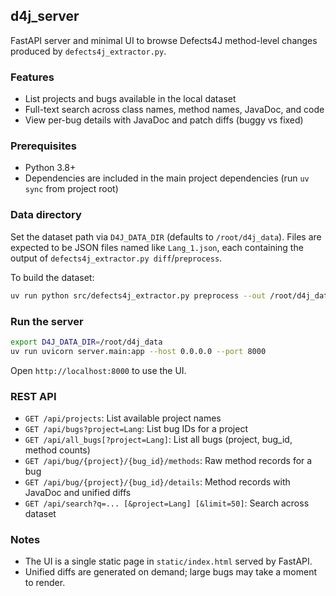 ## d4j_server

FastAPI server and minimal UI to browse Defects4J method-level changes produced by `defects4j_extractor.py`.

### Features
- List projects and bugs available in the local dataset
- Full-text search across class names, method names, JavaDoc, and code
- View per-bug details with JavaDoc and patch diffs (buggy vs fixed)

### Prerequisites
- Python 3.8+
- Dependencies are included in the main project dependencies (run `uv sync` from project root)

### Data directory
Set the dataset path via `D4J_DATA_DIR` (defaults to `/root/d4j_data`). Files are expected to be JSON files named like `Lang_1.json`, each containing the output of `defects4j_extractor.py diff`/`preprocess`.

To build the dataset:
```bash
uv run python src/defects4j_extractor.py preprocess --out /root/d4j_data --projects Lang,Chart,Time,Math,Mockito --main-only
```

### Run the server
```bash
export D4J_DATA_DIR=/root/d4j_data
uv run uvicorn server.main:app --host 0.0.0.0 --port 8000
```
Open `http://localhost:8000` to use the UI.

### REST API
- `GET /api/projects`: List available project names
- `GET /api/bugs?project=Lang`: List bug IDs for a project
- `GET /api/all_bugs[?project=Lang]`: List all bugs (project, bug_id, method counts)
- `GET /api/bug/{project}/{bug_id}/methods`: Raw method records for a bug
- `GET /api/bug/{project}/{bug_id}/details`: Method records with JavaDoc and unified diffs
- `GET /api/search?q=... [&project=Lang] [&limit=50]`: Search across dataset

### Notes
- The UI is a single static page in `static/index.html` served by FastAPI.
- Unified diffs are generated on demand; large bugs may take a moment to render.


